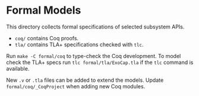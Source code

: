 # Formal Models

This directory collects formal specifications of selected subsystem APIs.

- `coq/` contains Coq proofs.
- `tla/` contains TLA+ specifications checked with `tlc`.

Run `make -C formal/coq` to type-check the Coq development. To model
check the TLA+ specs run `tlc formal/tla/ExoCap.tla` if the `tlc`
command is available.

New `.v` or `.tla` files can be added to extend the models. Update
`formal/coq/_CoqProject` when adding new Coq modules.
